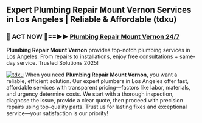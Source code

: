 ## Expert Plumbing Repair Mount Vernon Services in Los Angeles | Reliable & Affordable (tdxu)  

<h3>🚿 ACT NOW 🌟==►► <a href="https://tinyurl.com/2ne6vx2x" rel="nofollow">Plumbing Repair Mount Vernon 24/7</a></h3>

**Plumbing Repair Mount Vernon** provides top-notch plumbing services in Los Angeles. From repairs to installations, enjoy free consultations + same-day service. Trusted Solutions 2025!

[![tdxu](https://i.imgur.com/4PFF4AK.jpeg)](https://tinyurl.com/2ne6vx2x)
When you need **Plumbing Repair Mount Vernon**, you want a reliable, efficient solution. Our expert plumbers in Los Angeles offer fast, affordable services with transparent pricing—factors like labor, materials, and urgency determine costs. We start with a thorough inspection, diagnose the issue, provide a clear quote, then proceed with precision repairs using top-quality parts. Trust us for lasting fixes and exceptional service—your satisfaction is our priority!